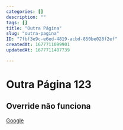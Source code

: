 ```yaml
---
categories: []
description: ""
tags: []
title: "Outra Página"
slug: "outra-pagina"
ID: "7fbf3e9c-e6ed-4819-acbd-850be028f2ef"
createdAt: 1677711099901
updatedAt: 1677711407739

---
```

# Outra Página 123

## Override não funciona

[Google](http://google.com)